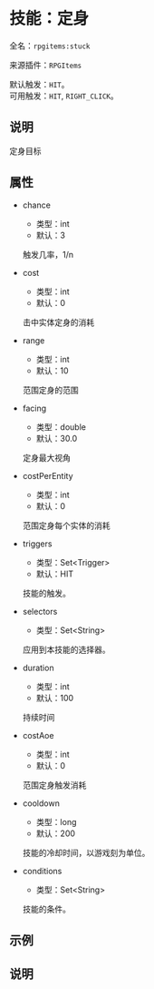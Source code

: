 # 技能：定身

<!-- 本文件是通过游戏内 `/rpgitem gen-wiki` 命令生成的。 -->
<!-- 请只在对应的 "beginCustomXXXX" 与 "endCustomXXXX" 间编辑。  -->
<!-- 如果您想修改技能或其属性的描述， -->
<!-- 请修改 "resources/lang/zh_CN.yml" 中对应的项。 -->

全名：`rpgitems:stuck`

来源插件：`RPGItems`

默认触发：`HIT`。  
可用触发：`HIT`, `RIGHT_CLICK`。

<!-- beginCustomHeader -->
<!-- endCustomHeader -->

## 说明

定身目标
<!-- beginCustomDescription -->
<!-- endCustomDescription -->

## 属性

* chance

  * 类型：int
  * 默认：3

  触发几率，1/n

* cost

  * 类型：int
  * 默认：0

  击中实体定身的消耗

* range

  * 类型：int
  * 默认：10

  范围定身的范围

* facing

  * 类型：double
  * 默认：30.0

  定身最大视角

* costPerEntity

  * 类型：int
  * 默认：0

  范围定身每个实体的消耗

* triggers

  * 类型：Set&lt;Trigger&gt;
  * 默认：HIT

  技能的触发。

* selectors

  * 类型：Set&lt;String&gt;

  应用到本技能的选择器。

* duration

  * 类型：int
  * 默认：100

  持续时间

* costAoe

  * 类型：int
  * 默认：0

  范围定身触发消耗

* cooldown

  * 类型：long
  * 默认：200

  技能的冷却时间，以游戏刻为单位。

* conditions

  * 类型：Set&lt;String&gt;

  技能的条件。

<!-- beginCustomProperties -->
<!-- endCustomProperties -->

## 示例

<!-- beginCustomExample -->
<!-- endCustomExample -->

## 说明

<!-- beginCustomNote -->
<!-- endCustomNote -->
